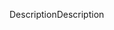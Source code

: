 <span data-ttu-id="40c17-101">Description</span><span class="sxs-lookup"><span data-stu-id="40c17-101">Description</span></span>
